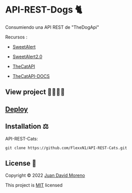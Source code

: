 # API-REST-Dogs 🐈
Consumiendo una API REST de "TheDogApi"

Recursos :

- [SweetAlert](https://cdnjs.com/libraries/sweetalert)

- [SweetAlert2.0](https://www.jsdelivr.com/package/npm/sweetalert2)

- [TheCatAPI](https://thecatapi.com/)

- [TheCatAPI-DOCS](https://docs.thecatapi.com/)


## View project 🚀🙋🏻‍♂️
## [Deploy](https://flexxn1.github.io/API-REST-Cats/)

## Installation ⚖
API-REST-Cats:
```
git clone https://github.com/FlexxN1/API-REST-Cats.git
 ```

## License 🔐

Copyright © 2022 [Juan David Moreno](https://github.com/FlexxN1)

This project is [MIT](https://choosealicense.com/licenses/mit/) licensed

